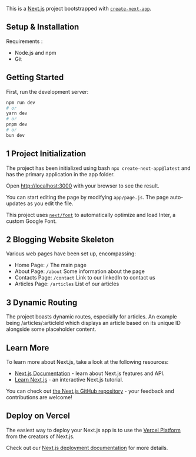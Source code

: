 This is a [Next.js](https://nextjs.org/) project bootstrapped with [`create-next-app`](https://github.com/vercel/next.js/tree/canary/packages/create-next-app).

## Setup & Installation

Requirements :

- Node.js and npm
- Git

## Getting Started

First, run the development server:

```bash
npm run dev
# or
yarn dev
# or
pnpm dev
# or
bun dev
```

## 1 Project Initialization

The project has been initialized using bash ```npx create-next-app@latest``` and has the primary application in the app folder.

Open [http://localhost:3000](http://localhost:3000) with your browser to see the result.

You can start editing the page by modifying `app/page.js`. The page auto-updates as you edit the file.

This project uses [`next/font`](https://nextjs.org/docs/basic-features/font-optimization) to automatically optimize and load Inter, a custom Google Font.

## 2 Blogging Website Skeleton

Various web pages have been set up, encompassing:
- Home Page: ```/``` The main page
- About Page: ```/about``` Some information about the page
- Contacts Page: ```/contact``` Link to our linkedIn to contact us
- Articles Page: ```/articles``` List of our articles

## 3 Dynamic Routing

The project boasts dynamic routes, especially for articles. An example being /articles/:articleId which displays an article based on its unique ID alongside some placeholder content.

## Learn More

To learn more about Next.js, take a look at the following resources:

- [Next.js Documentation](https://nextjs.org/docs) - learn about Next.js features and API.
- [Learn Next.js](https://nextjs.org/learn) - an interactive Next.js tutorial.

You can check out [the Next.js GitHub repository](https://github.com/vercel/next.js/) - your feedback and contributions are welcome!

## Deploy on Vercel

The easiest way to deploy your Next.js app is to use the [Vercel Platform](https://vercel.com/new?utm_medium=default-template&filter=next.js&utm_source=create-next-app&utm_campaign=create-next-app-readme) from the creators of Next.js.

Check out our [Next.js deployment documentation](https://nextjs.org/docs/deployment) for more details.
